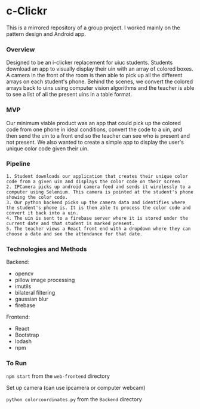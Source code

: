# c-Clickr

This is a mirrored repository of a group project. I worked mainly on the pattern design and Android app.

### Overview
Designed to be an i-clicker replacement for uiuc students. Students download an app to visually display their uin with an array of colored boxes. A camera in the
front of the room is then able to pick up all the different arrays on each student's phone. Behind the scenes, we convert the colored arrays back to uins using
computer vision algorithms and the teacher is able to see a list of all the present uins in a table format.

### MVP
Our minimum viable product was an app that could pick up the colored code from one phone in ideal conditions, convert the code to a uin, and then send the uin to 
a front end so the teacher can see who is present and not present. We also wanted to create a simple app to display the user's unique color code given their uin.

### Pipeline
    1. Student downloads our application that creates their unique color code from a given uin and displays the color code on their screen
    2. IPCamera picks up android camera feed and sends it wirelessly to a computer using Selenium. This camera is pointed at the student's phone showing the color code.
    3. Our python backend picks up the camera data and identifies where the student's phone is. It is then able to process the color code and convert it back into a uin.
    4. The uin is sent to a firebase server where it is stored under the current date and that student is marked present.
    5. The teacher views a React front end with a dropdown where they can choose a date and see the attendance for that date.

### Technologies and Methods
Backend:
- opencv
- pillow image processing
- imutils
- bilateral filtering
- gaussian blur
- firebase

Frontend:
- React
- Bootstrap
- lodash
- npm

### To Run
`npm start` from the `web-frontend` directory

Set up camera (can use ipcamera or computer webcam)

`python colorcoordinates.py` from the `Backend` directory
